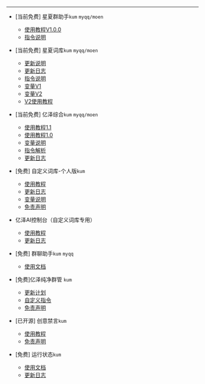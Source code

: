 ***
- [当前免费] 星夏群助手`kum` `myqq/moen` 
  - [使用教程V1.0.0](星夏群助手/使用方式1-0-0.md)
  - [指令说明](星夏群助手/指令结构.md)

- [当前免费] 星夏词库`kum` `myqq/moen` 
  - [更新说明](星夏词库/更新说明.md)
  - [更新日志](星夏词库/更新日志.md)
  - [指令说明](星夏词库/指令说明.md)
  - [变量V1](星夏词库/变量.md)
  - [变量V2](星夏词库/变量V2.1.md)
  - [V2使用教程](星夏词库/星夏词库V2系列教程.md)

- [当前免费] 亿泽综合`kum` `myqq/moen` 
  - [使用教程1.1](亿泽综合/使用教程[1.1].md)
  - [使用教程1.0](亿泽综合/使用教程[1.0].md)
  - [变量说明](亿泽综合/变量.md)
  - [指令解析](亿泽综合/指令解析.md)
  - [更新日志](亿泽综合/更新日志.md)

- [免费] 自定义词库-个人版`kum`
  - [使用教程](zdyckV2/使用教程.md)
  - [更新日志](zdyckV2/更新日志.md)
  - [变量说明](zdyckV2/变量说明.md)
  - [免责声明](zdyckV2/免责声明.md)

- 亿泽AI控制台（自定义词库专用）
  - [使用教程](AIcontrol/使用教程.md)
  - [更新日志](AIcontrol/更新日志.md)

- [免费] 群聊助手`kum` `myqq`
  - [使用文档](群聊助手/使用文档.md)

- [免费]亿泽纯净群管 `kum` 
  - [更新计划](yzqg/群管计划.md)
  - [自定义指令](yzqg/更新日志.md)
  - [免责声明](yzqg/免责声明.md)

- [已开源] 创意禁言`kum`
  - [使用教程](cyjy/使用教程.md)
  - [免责声明](cyjy/免责声明.md)

- [免费] 运行状态`kum`
  - [使用文档](运行状态/使用文档.md)
  - [更新日志](运行状态/更新日志.md)
